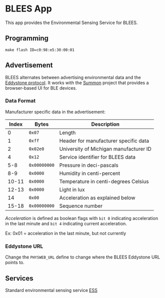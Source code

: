 BLEES App
=========

This app provides the Environmental Sensing Service for BLEES.

Programming
-----------

    make flash ID=c0:98:e5:30:00:01

Advertisement
-------------

BLEES alternates between advertising environmental data and the
[Eddystone protocol](https://github.com/google/eddystone). It works with the
[Summon](https://github.com/lab11/summon) project that provides a browser-based
UI for BLE devices.

### Data Format

Manufacturer specific data in the advertisement:

| Index | Bytes        | Description                            |
| ----- | ------------ | -------------------------------------- |
| 0     | `0x07`       | Length                                 |
| 1     | `0xff`       | Header for manufacturer specific data  |
| 2     | `0x02e0`     | University of Michigan manufacturer ID |
| 4     | `0x12`       | Service identifier for BLEES data      |
| 5-8   | `0x00000000` | Pressure in deci-pascals               |
| 8-9   | `0x0000`     | Humidity in centi-percent              |
| 10-11 | `0x0000`     | Temperature in centi-degrees Celsius   |
| 12-13 | `0x0000`     | Light in lux                           |
| 14    | `0x00`       | Acceleration as explained below        |
| 15-18 | `0x00000000` | Sequence number                        |

*Acceleration* is defined as boolean flags with `bit 0` indicating acceleration
in the last minute and `bit 4` indicating current acceleration.

Ex: 0x01 = acceleration in the last minute, but not currently

### Eddystone URL

Change the `PHYSWEB_URL` define to change where the BLEES Eddystone URL points to.

Services
--------

Standard environmental sensing service [ESS](https://www.bluetooth.org/en-us/specification/assigned-numbers/environmental-sensing-service-characteristics)

